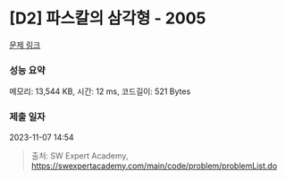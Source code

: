 # [D2] 파스칼의 삼각형 - 2005 

[문제 링크](https://swexpertacademy.com/main/code/problem/problemDetail.do?contestProbId=AV5P0-h6Ak4DFAUq) 

### 성능 요약

메모리: 13,544 KB, 시간: 12 ms, 코드길이: 521 Bytes

### 제출 일자

2023-11-07 14:54



> 출처: SW Expert Academy, https://swexpertacademy.com/main/code/problem/problemList.do